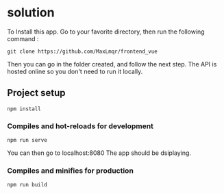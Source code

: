 # solution

To Install this app.
Go to your favorite directory, then run the following command :
```
git clone https://github.com/MaxLmqr/frontend_vue
```
Then you can go in the folder created, and follow the next step.
The API is hosted online so you don't need to run it locally.

## Project setup
```
npm install
```

### Compiles and hot-reloads for development
```
npm run serve
```
You can then go to localhost:8080
The app should be dsiplaying.


### Compiles and minifies for production
```
npm run build
```

